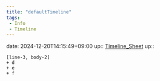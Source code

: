 ```yaml
---
title: "defaultTimeline"
tags:
 - Info
 - Timeline
---
```


date: 2024-12-20T14:15:49+09:00
up:: [Timeline_Sheet](../Bar/Novel/Sheet/Timeline_Sheet.md)
up::

```timeline
[line-3, body-2]
+ d
+ e
+ f
```
